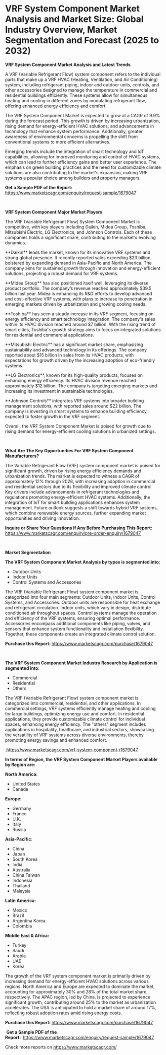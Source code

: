 <p><h1>VRF System Component Market Analysis and Market Size: Global Industry Overview, Market Segmentation and Forecast (2025 to 2032)</h1></p><p><strong>VRF System Component Market Analysis and Latest Trends</strong></p>
<p><p>A VRF (Variable Refrigerant Flow) system component refers to the individual parts that make up a VRF HVAC (Heating, Ventilation, and Air Conditioning) system, including refrigerant piping, indoor and outdoor units, controls, and other accessories designed to manage the temperature in commercial and residential buildings efficiently. These systems allow for simultaneous heating and cooling in different zones by modulating refrigerant flow, offering enhanced energy efficiency and comfort.</p><p>The VRF System Component Market is expected to grow at a CAGR of 9.9% during the forecast period. This growth is driven by increasing urbanization, rising demand for energy-efficient HVAC solutions, and advancements in technology that enhance system performance. Additionally, greater awareness of environmental concerns is propelling the shift from conventional systems to more efficient alternatives. </p><p>Emerging trends include the integration of smart technology and IoT capabilities, allowing for improved monitoring and control of HVAC systems, which can lead to further efficiency gains and better user experience. The emphasis on green building practices and the need for customizable climate solutions are also contributing to the market's expansion, making VRF systems a popular choice among builders and property managers.</p></p>
<p><strong>Get a Sample PDF of the Report:&nbsp;</strong> <a href="https://www.marketscagr.com/enquiry/request-sample/1679047?utm_campaign=2566&utm_medium=2&utm_source=Github&utm_content=ia&utm_term=24032025&utm_id=vrf-system-component">https://www.marketscagr.com/enquiry/request-sample/1679047</a></p>
<p>&nbsp;</p>
<p><strong>VRF System Component Major Market Players</strong></p>
<p><p>The VRF (Variable Refrigerant Flow) System Component Market is competitive, with key players including Daikin, Midea Group, Toshiba, Mitsubishi Electric, LG Electronics, and Johnson Controls. Each of these companies holds a significant share, contributing to the market's evolving dynamics.</p><p>**Daikin** leads the market, known for its innovative VRF systems and strong global presence. It recently reported sales exceeding $23 billion, bolstered by expanding demand in Asia-Pacific and North America. The company aims for sustained growth through innovation and energy-efficient solutions, projecting a robust demand for VRF systems.</p><p>**Midea Group** has also positioned itself well, leveraging its diverse product portfolio. The company’s revenue reached approximately $39.5 billion last year. Midea is enhancing its R&D efforts to develop advanced and cost-effective VRF systems, with plans to increase its penetration in emerging markets driven by urbanization and growing cooling needs.</p><p>**Toshiba** has seen a steady increase in its VRF segment, focusing on energy efficiency and smart technology integration. The company's sales within its HVAC division reached around $7 billion. With the rising trend of smart cities, Toshiba's growth strategy aims to focus on integrated solutions for residential and commercial applications.</p><p>**Mitsubishi Electric** has a significant market share, emphasizing sustainability and advanced technology in its offerings. The company reported about $15 billion in sales from its HVAC products, with expectations for growth driven by the increasing adoption of eco-friendly systems.</p><p>**LG Electronics**, known for its high-quality products, focuses on enhancing energy efficiency. Its HVAC division revenue reached approximately $12 billion. The company is targeting emerging markets and increasing its investment in sustainable technologies.</p><p>**Johnson Controls** integrates VRF systems into broader building management solutions, with reported sales around $22 billion. The company is investing in smart systems to enhance building efficiency, expected to foster growth in the VRF segment. </p><p>Overall, the VRF System Component Market is poised for growth due to rising demand for energy-efficient cooling solutions in urbanized settings.</p></p>
<p>&nbsp;</p>
<p><strong>What Are The Key Opportunities For VRF System Component Manufacturers?</strong></p>
<p><p>The Variable Refrigerant Flow (VRF) system component market is poised for significant growth, driven by rising energy efficiency demands and urbanization trends. The market is expected to witness a CAGR of approximately 12% through 2028, with increasing adoption in commercial and residential sectors due to its flexibility and improved climate control. Key drivers include advancements in refrigerant technologies and regulations promoting energy-efficient HVAC systems. Additionally, the integration of IoT for smart building applications enhances system management. Future outlook suggests a shift towards hybrid VRF systems, which combine renewable energy sources, further expanding market opportunities and driving innovation.</p></p>
<p><strong>Inquire or Share Your Questions If Any Before Purchasing This Report:</strong> <a href="https://www.marketscagr.com/enquiry/pre-order-enquiry/1679047?utm_campaign=2566&utm_medium=2&utm_source=Github&utm_content=ia&utm_term=24032025&utm_id=vrf-system-component">https://www.marketscagr.com/enquiry/pre-order-enquiry/1679047</a></p>
<p>&nbsp;</p>
<p><strong>Market Segmentation</strong></p>
<p><strong>The VRF System Component Market Analysis by types is segmented into:</strong></p>
<p><ul><li>Outdoor Units</li><li>Indoor Units</li><li>Control Systems and Accessories</li></ul></p>
<p><p>The VRF (Variable Refrigerant Flow) system component market is categorized into four main segments: Outdoor Units, Indoor Units, Control Systems, and Accessories. Outdoor units are responsible for heat exchange and refrigerant circulation. Indoor units, which vary in design, distribute conditioned air throughout spaces. Control systems manage the operation and efficiency of the VRF systems, ensuring optimal performance. Accessories encompass additional components like piping, valves, and sensors that enhance system functionality and installation flexibility. Together, these components create an integrated climate control solution.</p></p>
<p><strong>Purchase this Report:&nbsp;</strong><a href="https://www.marketscagr.com/purchase/1679047?utm_campaign=2566&utm_medium=2&utm_source=Github&utm_content=ia&utm_term=24032025&utm_id=vrf-system-component">https://www.marketscagr.com/purchase/1679047</a></p>
<p>&nbsp;</p>
<p><strong>The VRF System Component Market Industry Research by Application is segmented into:</strong></p>
<p><ul><li>Commercial</li><li>Residential</li><li>Others</li></ul></p>
<p><p>The VRF (Variable Refrigerant Flow) system component market is categorized into commercial, residential, and other applications. In commercial settings, VRF systems efficiently manage heating and cooling for large buildings, optimizing energy use and comfort. In residential applications, they provide customizable climate control for individual spaces, enhancing energy efficiency. The "others" segment includes applications in hospitality, healthcare, and industrial sectors, showcasing the versatility of VRF systems across diverse environments, thereby promoting energy savings and enhanced comfort.</p></p>
<p><a href="https://www.marketscagr.com/vrf-system-component-r1679047?utm_campaign=2566&utm_medium=2&utm_source=Github&utm_content=ia&utm_term=24032025&utm_id=vrf-system-component">&nbsp;https://www.marketscagr.com/vrf-system-component-r1679047</a></p>
<p><strong>In terms of Region, the VRF System Component Market Players available by Region are:</strong></p>
<p>
    <p> <strong> North America: </strong>
        <ul>
            <li>United States</li>
            <li>Canada</li>
        </ul>
        </p> 
    <p> <strong> Europe: </strong>
        <ul>
            <li>Germany</li>
            <li>France</li>
            <li>U.K.</li>
            <li>Italy</li>
            <li>Russia</li>
        </ul>
        </p> 
    <p> <strong> Asia-Pacific: </strong>
        <ul>
            <li>China</li>
            <li>Japan</li>
            <li>South Korea</li>
            <li>India</li>
            <li>Australia</li>
            <li>China Taiwan</li>
            <li>Indonesia</li>
            <li>Thailand</li>
            <li>Malaysia</li>
        </ul>
        </p> 
    <p> <strong> Latin America: </strong>
        <ul>
            <li>Mexico</li>
            <li>Brazil</li>
            <li>Argentina Korea</li>
            <li>Colombia</li>
        </ul>
        </p> 
    <p> <strong> Middle East & Africa: </strong>
        <ul>
            <li>Turkey</li>
            <li>Saudi</li>
            <li>Arabia</li>
            <li>UAE</li>
            <li>Korea</li>
        </ul>
    </p>
    </p>
<p><p>The growth of the VRF system component market is primarily driven by increasing demand for energy-efficient HVAC solutions across various regions. North America and Europe are expected to dominate the market, accounting for approximately 30% and 28% of the total market share, respectively. The APAC region, led by China, is projected to experience significant growth, contributing around 25% to the market as urbanization accelerates. The USA is anticipated to hold a market share of around 17%, reflecting robust adoption rates amid rising energy costs.</p></p>
<p><strong>Purchase this Report: </strong><a href="https://www.marketscagr.com/purchase/1679047?utm_campaign=2566&utm_medium=2&utm_source=Github&utm_content=ia&utm_term=24032025&utm_id=vrf-system-component">https://www.marketscagr.com/purchase/1679047</a></p>
<p>&nbsp;<strong>Get a Sample PDF of the Report:&nbsp;&nbsp;</strong><a href="https://www.marketscagr.com/enquiry/request-sample/1679047?utm_campaign=2566&utm_medium=2&utm_source=Github&utm_content=ia&utm_term=24032025&utm_id=vrf-system-component">https://www.marketscagr.com/enquiry/request-sample/1679047</a></p>
<p><strong></strong></p>
<p>Check more reports on <a href="https://www.marketscagr.com/?utm_campaign=2566&utm_medium=2&utm_source=Github&utm_content=ia&utm_term=24032025&utm_id=vrf-system-component">https://www.marketscagr.com/</a></p>